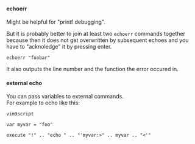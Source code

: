 #### echoerr

Might be helpful for "printf debugging".

But it is probably better to join at least two `echoerr` commands together \
because then it does not get overwritten by subsequent echoes and you \
have to "acknoledge" it by pressing enter.

```
echoerr "foobar"
```

It also outputs the line number and the function the error occured in.

#### external echo

You can pass variables to external commands.\
For example to echo like this:
```
vim9script

var myvar = "foo"

execute "!" .. "echo " .. "'myvar:>" .. myvar .. "<'"
```
